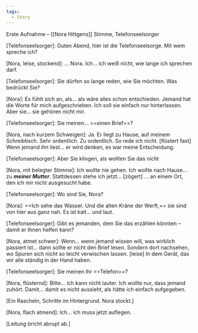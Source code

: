 ```yaml
---
tags:
  - Story
---
```

Erste Aufnahme – [[Nora Hittgens]] Stimme, Telefonseelsorger 

[Telefonseelsorger]: Guten Abend, hier ist die Telefonseelsorge. Mit wem spreche ich? 

[Nora, leise, stockend]: … Nora. Ich… ich weiß nicht, wie lange ich sprechen darf. 

[Telefonseelsorger]: Sie dürfen so lange reden, wie Sie möchten. Was bedrückt Sie? 

[Nora]: Es fühlt sich an, als… als wäre alles schon entschieden. Jemand hat die Worte für mich aufgeschrieben. Ich soll sie einfach nur hinterlassen. Aber sie… sie gehören nicht mir. 

[Telefonseelsorger]: Sie meinen… ==einen Brief==? 

[Nora, nach kurzem Schweigen]: Ja. Er liegt zu Hause, auf meinem Schreibtisch. Sehr ordentlich. Zu ordentlich. So rede ich nicht. [flüstert fast] Wenn jemand ihn liest… er wird denken, es war meine Entscheidung. 

[Telefonseelsorger]: Aber Sie klingen, als wollten Sie das nicht 

[Nora, mit belegter Stimme]: Ich wollte nie gehen. Ich wollte nach Hause… zu ***meiner Mutter***. Stattdessen stehe ich jetzt… [zögert] … an einem Ort, den ich mir nicht ausgesucht habe. 

[Telefonseelsorger]: Wo sind Sie, Nora? 

[Nora]: ==Ich sehe das Wasser. Und die alten Kräne der Werft,== sie sind von hier aus ganz nah. Es ist kalt… und laut. 

[Telefonseelsorger]: Gibt es jemanden, dem Sie das erzählen könnten – damit er Ihnen helfen kann? 

[Nora, atmet schwer]: Wenn… wenn jemand wissen will, was wirklich passiert ist… dann sollte er nicht den Brief lesen. Sondern dort nachsehen, wo Spuren sich nicht so leicht verwischen lassen. [leise] In dem Gerät, das wir alle ständig in der Hand haben. 

[Telefonseelsorger]: Sie meinen Ihr ==Telefon==? 

[Nora, flüsternd]: Bitte… ich kann nicht lauter. Ich wollte nur, dass jemand zuhört. Damit… damit es nicht aussieht, als hätte ich einfach aufgegeben. 

[Ein Rascheln, Schritte im Hintergrund. Nora stockt.] 

[Nora, flach atmend]: Ich… ich muss jetzt auflegen. 

[Leitung bricht abrupt ab.]